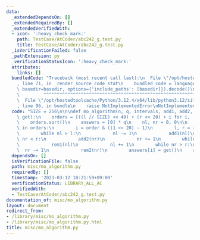 ```yaml
---
data:
  _extendedDependsOn: []
  _extendedRequiredBy: []
  _extendedVerifiedWith:
  - icon: ':heavy_check_mark:'
    path: TestCase/AtCoder/abc242_g.test.py
    title: TestCase/AtCoder/abc242_g.test.py
  _isVerificationFailed: false
  _pathExtension: py
  _verificationStatusIcon: ':heavy_check_mark:'
  attributes:
    links: []
  bundledCode: "Traceback (most recent call last):\n  File \"/opt/hostedtoolcache/Python/3.12.4/x64/lib/python3.12/site-packages/onlinejudge_verify/documentation/build.py\"\
    , line 71, in _render_source_code_stat\n    bundled_code = language.bundle(stat.path,\
    \ basedir=basedir, options={'include_paths': [basedir]}).decode()\n          \
    \         ^^^^^^^^^^^^^^^^^^^^^^^^^^^^^^^^^^^^^^^^^^^^^^^^^^^^^^^^^^^^^^^^^^^^^^^^^^^^^^^^^\n\
    \  File \"/opt/hostedtoolcache/Python/3.12.4/x64/lib/python3.12/site-packages/onlinejudge_verify/languages/python.py\"\
    , line 96, in bundle\n    raise NotImplementedError\nNotImplementedError\n"
  code: "SIZE = 256\n\n\ndef mo_algorithm(n, q, intervals, add1, add2, rem1, rem2,\
    \ get):\n    orders = [((l // SIZE) << 40) + (r << 20) + i for i, (l, r) in enumerate(intervals)]\n\
    \    orders.sort()\n    answers = [0] * q\n    nl, nr = 0, 0\n\n    for order\
    \ in orders:\n        i = order & ((1 << 20) - 1)\n        l, r = intervals[i]\n\
    \        while nl > l:\n            nl -= 1\n            add1(nl)\n        while\
    \ nr < r:\n            add2(nr)\n            nr += 1\n        while nl < l:\n\
    \            rem1(nl)\n            nl += 1\n        while nr > r:\n          \
    \  nr -= 1\n            rem2(nr)\n        answers[i] = get()\n    return answers\n"
  dependsOn: []
  isVerificationFile: false
  path: misc/mo_algorithm.py
  requiredBy: []
  timestamp: '2023-03-12 18:21:59+09:00'
  verificationStatus: LIBRARY_ALL_AC
  verifiedWith:
  - TestCase/AtCoder/abc242_g.test.py
documentation_of: misc/mo_algorithm.py
layout: document
redirect_from:
- /library/misc/mo_algorithm.py
- /library/misc/mo_algorithm.py.html
title: misc/mo_algorithm.py
---
```

